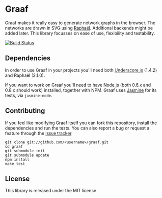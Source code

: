 Graaf
=====

Graaf makes it really easy to generate network graphs in the browser. The networks are drawn in SVG using [Raphaël](http://raphaeljs.com). Additional backends might be added later. This library focusses on ease of use, flexibility and testability.

[![Build Status](https://secure.travis-ci.org/joelcox/graaf.png?branch=master)](http://travis-ci.org/joelcox/graaf)

Dependencies
------------

In order to use Graaf in your projects you'll need both [Underscore.js](http://underscorejs.org) (1.4.2) and Raphaël (2.1.0).

If you want to work on Graaf you'll need to have Node.js (both 0.6.x and 0.8.x should work) installed, together with NPM. Graaf uses [Jasmine](http://pivotal.github.com/jasmine/) for its tests, via `jasmine-node`. 


Contributing
------------
If you feel like modifying Graaf itself you can fork this repository, install the dependencies and run the tests. You can also report a bug or request a feature through the [issue tracker](https://github.com/joelcox/graaf/issues).

    git clone git://github.com/<username>/graaf.git
    cd graaf
    git submodule init
    git submodule update
    npm install
    make test

License
-------
This library is released under the MIT license.